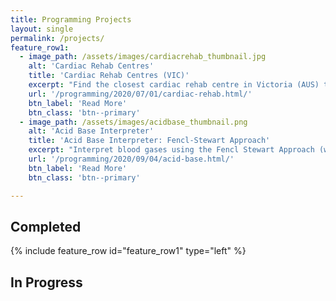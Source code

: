 ```yaml
---
title: Programming Projects
layout: single
permalink: /projects/
feature_row1:
  - image_path: /assets/images/cardiacrehab_thumbnail.jpg
    alt: 'Cardiac Rehab Centres'
    title: 'Cardiac Rehab Centres (VIC)'
    excerpt: "Find the closest cardiac rehab centre in Victoria (AUS) to your patient. <br> Click **[here](/cardiacrehab/)** to view the project."
    url: '/programming/2020/07/01/cardiac-rehab.html/'
    btn_label: 'Read More'
    btn_class: 'btn--primary'
  - image_path: /assets/images/acidbase_thumbnail.png
    alt: 'Acid Base Interpreter'
    title: 'Acid Base Interpreter: Fencl-Stewart Approach'
    excerpt: "Interpret blood gases using the Fencl Stewart Approach (with interactive graphs). <br> Click **[here](/acidbase/)** to view the project."
    url: '/programming/2020/09/04/acid-base.html/'
    btn_label: 'Read More'
    btn_class: 'btn--primary'

---
```


## Completed

{% include feature_row id="feature_row1" type="left" %}


## In Progress